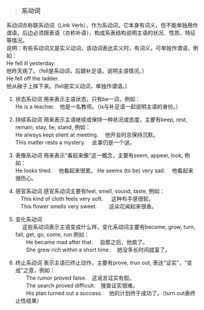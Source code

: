 >### 系动词
 	
系动词亦称联系动词（Link Verb），作为系动词，它本身有词义，但不能单独用作谓语，后边必须跟表语（亦称补语），构成系表结构说明主语的状况、性质、特征等情况。<br>
说明：有些系动词又是实义动词，该动词表达实义时，有词义，可单独作谓语，例如：<br>
He fell ill yesterday.　<br>
他昨天病了。（fell是系动词，后跟补足语，说明主语情况。）<br>
He fell off the ladder.　<br>
他从梯子上摔下来。(fell是实义动词，单独作谓语。)<br>

1. 状态系动词
用来表示主语状态，只有be一词，例如：<br>
He is a teacher.　他是一名教师。（is与补足语一起说明主语的身份。）

2. 持续系动词
用来表示主语继续或保持一种状况或态度，主要有keep, rest, remain, stay, lie, stand, 例如：<br>
He always kept silent at meeting.　 他开会时总保持沉默。<br>
This matter rests a mystery.　 此事仍是一个谜。

3. 表像系动词
用来表示"看起来像"这一概念，主要有seem, appear, look, 例如：<br>
He looks tired.　 他看起来很累。
He seems (to be) very sad.　 他看起来很伤心。

4. 感官系动词
感官系动词主要有feel, smell, sound, taste, 例如：<br>
　This kind of cloth feels very soft.
　 这种布手感很软。<br>
　This flower smells very sweet.　
　这朵花闻起来很香。

5. 变化系动词<br>
　 这些系动词表示主语变成什么样，变化系动词主要有become, grow, turn, fall, get, go, come, run.例如：<br>
　　He became mad after that.　 自那之后，他疯了。<br>
　　She grew rich within a short time.　 她没多长时间就富了。<br>

6. 终止系动词
表示主语已终止动作，主要有prove, trun out, 表达"证实"，"变成"之意，例如：<br>
　　The rumor proved false.　这谣言证实有假。<br>
　　The search proved difficult.　搜查证实很难。<br>
　　His plan turned out a success.　 他的计划终于成功了。（turn out表终止性结果）
